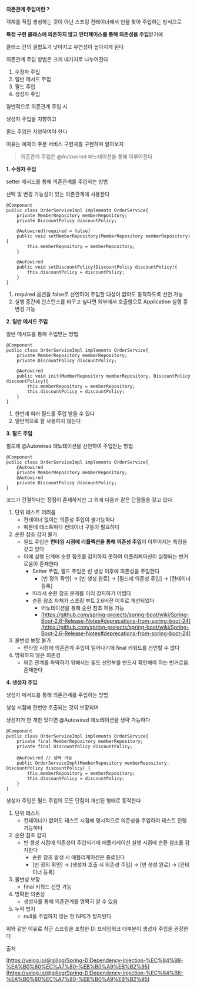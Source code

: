 **의존관계 주입이란 ?**

객체를 직접 생성하는 것이 아닌 스프링 컨테이너에서 빈을 찾아 주입하는 방식으로

**특정 구현 클래스에 의존하지 않고** **인터페이스를 통해 의존성을 주입**받기에

클래스 간의 결합도가 낮아지고 유연성이 높아지게 된다

의존관계 주입 방법은 크게 네가지로 나누어진다

1.  수정자 주입
2.  일반 메서드 주입
3.  필드 주입
4.  생성자 주입

일반적으로 의존관계 주입 시

생성자 주입을 지향하고

필드 주입은 지양하여야 한다

이유는 예제의 주문 서비스 구현체를 구현하며 알아보자

> 의존관계 주입은 @Autowired 애노테이션을 통해 이루어진다

**1\. 수정자 주입**

setter 메서드를 통해 의존관계를 주입하는 방법

선택 및 변경 가능성이 있는 의존관계에 사용한다

```
@Component
public class OrderServiceImpl implements OrderService{
    private MemberRepository memberRepository;
    private DiscountPolicy discountPolicy;

    @Autowired(required = false)
    public void setMemberRepository(MemberRepository memberRepository){
        this.memberRepository = memberRepository;
    }

    @Autowired
    public void setDiscountPolicy(DiscountPolicy discountPolicy){
        this.discountPolicy = discountPolicy;
    }
}
```

1.  required 옵션을 false로 선언하여 주입할 대상이 없어도 동작하도록 선언 가능
2.  실행 중간에 인스턴스를 바꾸고 싶다면 외부에서 호출함으로 Application 실행 중 변경 가능 

**2\. 일반 메서드 주입**

일반 메서드를 통해 주입받는 방법

```
@Component
public class OrderServiceImpl implements OrderService{
    private MemberRepository memberRepository;
    private DiscountPolicy discountPolicy;

    @Autowired
    public void init(MemberRepository memberRepository, DiscountPolicy discountPolicy){
        this.memberRepository = memberRepository;
        this.discountPolicy = discountPolicy;
    }
}
```

1.  한번에 여러 필드를 주입 받을 수 있다
2.  일반적으로 잘 사용하지 않는다

**3\. 필드 주입**

필드에 @Autowired 애노테이션을 선언하여 주입받는 방법

```
@Component
public class OrderServiceImpl implements OrderService{
    @Autowired
    private MemberRepository memberRepository;
    @Autowired
    private DiscountPolicy discountPolicy;
}
```

코드가 간결하다는 장점이 존재하지만 그 외에 다음과 같은 단점들을 갖고 있다

1.  단위 테스트 어려움
    -   컨테이너 없이는 의존성 주입이 불가능하다
    -   때문에 테스트마다 컨테이너 구동이 필요하다
2.  순환 참조 감지 불가
    -   필드 주입은 **런타임 시점에 리플렉션을 통해 의존성 주입**이 이루어지는 특징을 갖고 있다
    -   이에 실행 단계에 순환 참조를 감지하지 못하여 어플리케이션이 실행되는 번거로움이 존재한다  
        -   Setter 주입, 필드 주입은 빈 생성 이후에 의존성을 주입한다
            -   \[빈 정의 확인\] → \[빈 생성 완료\] → \[필드에 의존성 주입\] → \[컨테이너 등록\]
        -   따라서 순환 참조 문제를 미리 감지하기 어렵다
        -   순환 참조 자체가 스프링 부트 2.6버전 이후로 개선되었다
            -   어노테이션을 통해 순환 참조 허용 가능
            -   [https://github.com/spring-projects/spring-boot/wiki/Spring-Boot-2.6-Release-Notes#deprecations-from-spring-boot-24](https://github.com/spring-projects/spring-boot/wiki/Spring-Boot-2.6-Release-Notes#deprecations-from-spring-boot-24)
3.  불변성 보장 불가
    -   런타임 시점에 의존관계 주입이 일어나기에 final 키워드를 선언할 수 없다
4.  명확하지 않은 의존성
    -   의존 관계를 파악하기 위해서는 필드 선언부를 반드시 확인해야 하는 번거로움 존재한다

  
**4\. 생성자 주입**

생성자 메서드를 통해 의존관계를 주입하는 방법

생성 시점에 한번만 호출되는 것이 보장되며 

생성자가 한 개만 있다면 @Autowired 애노테이션을 생략 가능하다

```
@Component
public class OrderServiceImpl implements OrderService{
    private final MemberRepository memberRepository;
    private final DiscountPolicy discountPolicy;

    @Autowired // 생략 가능
    public OrderServiceImpl(MemberRepository memberRepository, DiscountPolicy discountPolicy) {
        this.memberRepository = memberRepository;
        this.discountPolicy = discountPolicy;
    }
}
```

생성자 주입은 필드 주입의 모든 단점이 개선된 형태로 동작한다

1.  단위 테스트
    -   컨테이너가 없어도 테스트 시점에 명시적으로 의존성을 주입하여 테스트 진행 가능하다
2.  순환 참조 감지
    -   빈 생성 시점에 의존성이 주입되기에 애플리케이션 실행 시점에 순환 참조를 감지한다
        -   순환 참조 발생 시 애플리케이션은 종료된다 
        -   \[빈 정의 확인\] → \[생성자 호출 시 의존성 주입\] → \[빈 생성 완료\] → \[컨테이너 등록\]
3.  불변성 보장
    -   final 키워드 선언 가능
4.  명확한 의존성
    -   생성자를 통해 의존관계를 명확히 알 수 있음
5.  누락 방지
    -   null을 주입하지 않는 한 NPE가 방지된다

위와 같은 이유로 최근 스프링을 포함한 DI 프레임워크 대부분이 생성자 주입을 권장한다

출처

[https://velog.io/@gillog/Spring-DIDependency-Injection-%EC%84%B8-%EA%B0%80%EC%A7%80-%EB%B0%A9%EB%B2%95](https://velog.io/@gillog/Spring-DIDependency-Injection-%EC%84%B8-%EA%B0%80%EC%A7%80-%EB%B0%A9%EB%B2%95)
